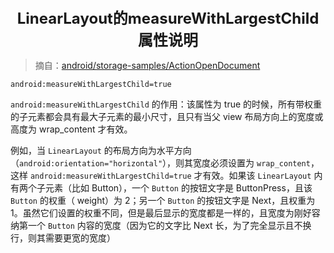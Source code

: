 <center><font size="5"><b>LinearLayout的measureWithLargestChild属性说明</b></font></center>

> 摘自：[android/storage-samples/ActionOpenDocument](https://github.com/android/storage-samples/tree/master/ActionOpenDocument)

```
android:measureWithLargestChild=true
```

`android:measureWithLargestChild` 的作用：该属性为 true 的时候，所有带权重的子元素都会具有最大子元素的最小尺寸，且只有当父 view 布局方向上的宽度或高度为 wrap_content 才有效。

例如，当 `LinearLayout` 的布局方向为水平方向（`android:orientation="horizontal"`），则其宽度必须设置为 `wrap_content`，这样 `android:measureWithLargestChild=true` 才有效。如果该 `LinearLayout` 内有两个子元素（比如 Button），一个 `Button` 的按钮文字是 ButtonPress，且该 `Button` 的权重（ weight）为 2；另一个 `Button` 的按钮文字是 Next，且权重为 1。虽然它们设置的权重不同，但是最后显示的宽度都是一样的，且宽度为刚好容纳第一个 `Button` 内容的宽度（因为它的文字比 Next 长，为了完全显示且不换行，则其需要更宽的宽度）